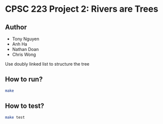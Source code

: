 # CPSC 223 Project 2: Rivers are Trees

## Author
* Tony Nguyen
* Anh Ha
* Nathan Doan
* Chris Wong

Use doubly linked list to structure the tree

## How to run?
```bash
make
```

## How to test?
```bash
make test
```